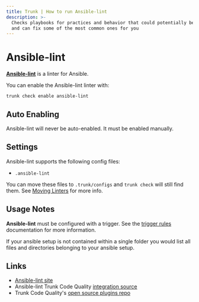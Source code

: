 ```yaml
---
title: Trunk | How to run Ansible-lint
description: >-
  Checks playbooks for practices and behavior that could potentially be improved
  and can fix some of the most common ones for you
---
```


# Ansible-lint

[**Ansible-lint**](https://github.com/ansible/ansible-lint) is a linter for Ansible.

You can enable the Ansible-lint linter with:

```shell
trunk check enable ansible-lint
```

## Auto Enabling

Ansible-lint will never be auto-enabled. It must be enabled manually.

## Settings

Ansible-lint supports the following config files:

* `.ansible-lint`

You can move these files to `.trunk/configs` and `trunk check` will still find them. See [Moving Linters](../configure-linters.md#moving-linters) for more info.

## Usage Notes

**Ansible-lint** must be configured with a trigger. See the [trigger rules](../#trigger-rules) documentation for more information.

If your ansible setup is not contained within a single folder you would list all files and directories belonging to your ansible setup.

## Links

* [Ansible-lint site](https://github.com/ansible/ansible-lint)
* Ansible-lint Trunk Code Quality [integration source](https://github.com/trunk-io/plugins/tree/main/linters/ansible-lint)
* Trunk Code Quality's [open source plugins repo](https://github.com/trunk-io/plugins/tree/main)
